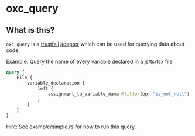 # oxc_query

## What is this?

`oxc_query` is a [trustfall](https://github.com/obi1kenobi/trustfall) [adapter](https://docs.rs/trustfall_core/0.6.0/trustfall_core/interpreter/trait.Adapter.html) which can be used for querying data about code.

Example: Query the name of every variable declared in a js/ts/tsx file

```graphql
query {
    File {
        variable_declaration {
            left {
                assignment_to_variable_name @filter(op: "is_not_null") @output # we filter not null because destructured variables will be null when outputted on this edge.
            }
        }
    }
}
```

Hint: See example/simple.rs for how to run this query.

